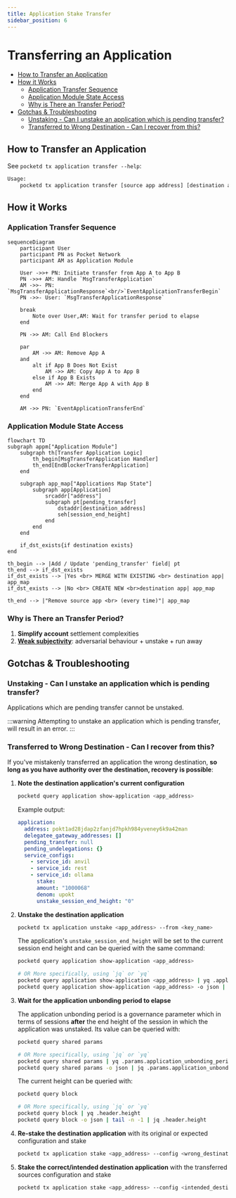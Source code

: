 ```yaml
---
title: Application Stake Transfer
sidebar_position: 6
---
```


# Transferring an Application <!-- omit in toc -->

- [How to Transfer an Application](#how-to-transfer-an-application)
- [How it Works](#how-it-works)
  - [Application Transfer Sequence](#application-transfer-sequence)
  - [Application Module State Access](#application-module-state-access)
  - [Why is There an Transfer Period?](#why-is-there-an-transfer-period)
- [Gotchas \& Troubleshooting](#gotchas--troubleshooting)
  - [Unstaking - Can I unstake an application which is pending transfer?](#unstaking---can-i-unstake-an-application-which-is-pending-transfer)
  - [Transferred to Wrong Destination - Can I recover from this?](#transferred-to-wrong-destination---can-i-recover-from-this)

## How to Transfer an Application

See `pocketd tx application transfer --help`:

```bash
Usage:
    pocketd tx application transfer [source app address] [destination app address] [flags]
```

## How it Works

### Application Transfer Sequence

```mermaid
sequenceDiagram
    participant User
    participant PN as Pocket Network
    participant AM as Application Module

    User ->>+ PN: Initiate transfer from App A to App B
    PN ->>+ AM: Handle `MsgTransferApplication`
    AM ->>- PN: `MsgTransferApplicationResponse`<br/>`EventApplicationTransferBegin`
    PN ->>- User: `MsgTransferApplicationResponse`

    break
        Note over User,AM: Wait for transfer period to elapse
    end

    PN ->> AM: Call End Blockers

    par
        AM ->> AM: Remove App A
    and
        alt if App B Does Not Exist
            AM ->> AM: Copy App A to App B
        else if App B Exists
            AM ->> AM: Merge App A with App B
        end
    end

    AM ->> PN: `EventApplicationTransferEnd`
```

### Application Module State Access

```mermaid
flowchart TD
subgraph appm["Application Module"]
    subgraph th[Transfer Application Logic]
        th_begin[MsgTransferApplication Handler]
        th_end[EndBlockerTransferApplication]
    end

    subgraph app_map["Applications Map State"]
        subgraph app[Application]
            srcaddr["address"]
            subgraph pt[pending_transfer]
                dstaddr[destination_address]
                seh[session_end_height]
            end
        end
    end

    if_dst_exists{if destination exists}
end

th_begin --> |Add / Update 'pending_transfer' field| pt
th_end --> if_dst_exists
if_dst_exists --> |Yes <br> MERGE WITH EXISTING <br> destination app| app_map
if_dst_exists --> |No <br> CREATE NEW <br>destination app| app_map

th_end --> |"Remove source app <br> (every time)"| app_map
```

### Why is There an Transfer Period?

1. **Simplify account** settlement complexities
2. [**Weak subjectivity**](https://blog.ethereum.org/2014/11/25/proof-stake-learned-love-weak-subjectivity): adversarial behaviour + unstake + run away

## Gotchas & Troubleshooting

### Unstaking - Can I unstake an application which is pending transfer?

Applications which are pending transfer cannot be unstaked.

:::warning
Attempting to unstake an application which is pending transfer, will result in an error.
:::

### Transferred to Wrong Destination - Can I recover from this?

If you've mistakenly transferred an application the wrong destination, **so long as you have authority over the destination, recovery is possible**:

1. **Note the destination application's current configuration**

   ```bash
   pocketd query application show-application <app_address>
   ```

   Example output:

   ```yaml
   application:
     address: pokt1ad28jdap2zfanjd7hpkh984yveney6k9a42man
     delegatee_gateway_addresses: []
     pending_transfer: null
     pending_undelegations: {}
     service_configs:
       - service_id: anvil
       - service_id: rest
       - service_id: ollama
         stake:
         amount: "1000068"
         denom: upokt
         unstake_session_end_height: "0"
   ```

2. **Unstake the destination application**

   ```bash
   pocketd tx application unstake <app_address> --from <key_name>
   ```

   The application's `unstake_session_end_height` will be set to the current session end height and can be queried with the same command:

   ```bash
   pocketd query application show-application <app_address>

   # OR More specifically, using `jq` or `yq`
   pocketd query application show-application <app_address> | yq .application.unstake_session_end_height
   pocketd query application show-application <app_address> -o json | jq .application.unstake_session_end_height
   ```

3. **Wait for the application unbonding period to elapse**

   The application unbonding period is a governance parameter which in terms of sessions **after** the end height of the session in which the application was unstaked.
   Its value can be queried with:

   ```bash
   pocketd query shared params

   # OR More specifically, using `jq` or `yq`
   pocketd query shared params | yq .params.application_unbonding_period_sessions
   pocketd query shared params -o json | jq .params.application_unbonding_period_sessions
   ```

   The current height can be queried with:

   ```bash
   pocketd query block

   # OR More specifically, using `jq` or `yq`
   pocketd query block | yq .header.height
   pocketd query block -o json | tail -n -1 | jq .header.height
   ```

4. **Re-stake the destination application** with its original or expected configuration and stake

   ```bash
   pocketd tx application stake <app_address> --config <wrong_destination_restore_config_path> --from <key_name>
   ```

5. **Stake the correct/intended destination application** with the transferred sources configuration and stake

   ```bash
   pocketd tx application stake <app_address> --config <intended_destination_config_path> --from <key_name>
   ```
